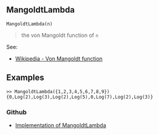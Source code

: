 ## MangoldtLambda

```
MangoldtLambda(n)
```

>  the von Mangoldt function of `n`

See:
* [Wikipedia - Von Mangoldt function](https://en.wikipedia.org/wiki/Von_Mangoldt_function)

## Examples

```
>> MangoldtLambda({1,2,3,4,5,6,7,8,9})
{0,Log(2),Log(3),Log(2),Log(5),0,Log(7),Log(2),Log(3)}
```

### Github

* [Implementation of MangoldtLambda](https://github.com/axkr/symja_android_library/blob/master/symja_android_library/matheclipse-core/src/main/java/org/matheclipse/core/builtin/NumberTheory.java#L3286) 
